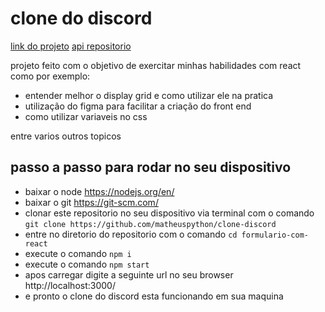 # clone do discord

[link do projeto](https://clone-discord-ochre.vercel.app)
[api repositorio](https://github.com/matheuspython/clone-discord)

 projeto feito com o objetivo de exercitar minhas habilidades com react
 como por exemplo:
 - entender melhor o display grid e como utilizar ele na pratica
 - utilização do figma para facilitar a criação do front end 
 - como utilizar variaveis no css

 entre varios outros topicos
 
 

## passo a passo para rodar no seu dispositivo
 - baixar o node https://nodejs.org/en/
 - baixar o git https://git-scm.com/
 - clonar este repositorio no seu dispositivo via terminal com o comando `git clone https://github.com/matheuspython/clone-discord`
 - entre no diretorio do repositorio com o comando `cd formulario-com-react`
 - execute o comando `npm i`
 - execute o comando `npm start`
 - apos carregar digite a seguinte url no seu browser http://localhost:3000/
 - e pronto o clone do discord esta funcionando em sua maquina
